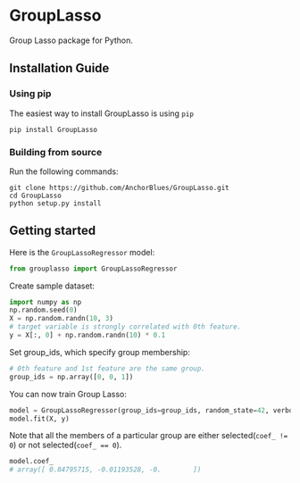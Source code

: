 GroupLasso
========================

Group Lasso package for Python.


## Installation Guide

### Using pip

The easiest way to install GroupLasso is using `pip`

```
pip install GroupLasso
```

### Building from source

Run the following commands:

```
git clone https://github.com/AnchorBlues/GroupLasso.git
cd GroupLasso
python setup.py install
```

## Getting started
Here is the `GroupLassoRegressor` model:

```python
from grouplasso import GroupLassoRegressor
```

Create sample dataset:
```python
import numpy as np
np.random.seed(0)
X = np.random.randn(10, 3)
# target variable is strongly correlated with 0th feature.
y = X[:, 0] + np.random.randn(10) * 0.1
```

Set group_ids, which specify group membership:
```python
# 0th feature and 1st feature are the same group.
group_ids = np.array([0, 0, 1])
```

You can now train Group Lasso:
```python
model = GroupLassoRegressor(group_ids=group_ids, random_state=42, verbose=False, alpha=1e-1)
model.fit(X, y)
```

Note that all the members of a particular group are either selected(`coef_ != 0`) or not selected(`coef_ == 0`).
```python
model.coef_
# array([ 0.84795715, -0.01193528, -0.        ])
```
